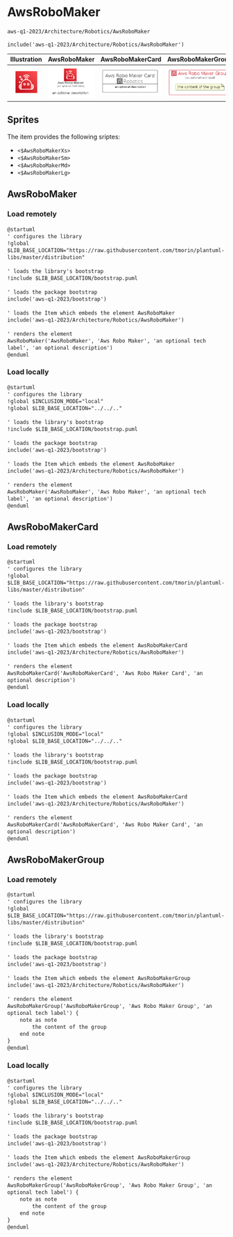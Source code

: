 # AwsRoboMaker


```text
aws-q1-2023/Architecture/Robotics/AwsRoboMaker
```

```text
include('aws-q1-2023/Architecture/Robotics/AwsRoboMaker')
```



| Illustration | AwsRoboMaker | AwsRoboMakerCard | AwsRoboMakerGroup |
| :---: | :---: | :---: | :---: |
| ![illustration for Illustration](../../../aws-q1-2023/Architecture/Robotics/AwsRoboMaker.png) | ![illustration for AwsRoboMaker](../../../aws-q1-2023/Architecture/Robotics/AwsRoboMaker.Local.png) | ![illustration for AwsRoboMakerCard](../../../aws-q1-2023/Architecture/Robotics/AwsRoboMakerCard.Local.png) | ![illustration for AwsRoboMakerGroup](../../../aws-q1-2023/Architecture/Robotics/AwsRoboMakerGroup.Local.png) |



## Sprites
The item provides the following sriptes:

- `<$AwsRoboMakerXs>`
- `<$AwsRoboMakerSm>`
- `<$AwsRoboMakerMd>`
- `<$AwsRoboMakerLg>`





## AwsRoboMaker

### Load remotely
```plantuml
@startuml
' configures the library
!global $LIB_BASE_LOCATION="https://raw.githubusercontent.com/tmorin/plantuml-libs/master/distribution"

' loads the library's bootstrap
!include $LIB_BASE_LOCATION/bootstrap.puml

' loads the package bootstrap
include('aws-q1-2023/bootstrap')

' loads the Item which embeds the element AwsRoboMaker
include('aws-q1-2023/Architecture/Robotics/AwsRoboMaker')

' renders the element
AwsRoboMaker('AwsRoboMaker', 'Aws Robo Maker', 'an optional tech label', 'an optional description')
@enduml
```

### Load locally
```plantuml
@startuml
' configures the library
!global $INCLUSION_MODE="local"
!global $LIB_BASE_LOCATION="../../.."

' loads the library's bootstrap
!include $LIB_BASE_LOCATION/bootstrap.puml

' loads the package bootstrap
include('aws-q1-2023/bootstrap')

' loads the Item which embeds the element AwsRoboMaker
include('aws-q1-2023/Architecture/Robotics/AwsRoboMaker')

' renders the element
AwsRoboMaker('AwsRoboMaker', 'Aws Robo Maker', 'an optional tech label', 'an optional description')
@enduml
```

## AwsRoboMakerCard

### Load remotely
```plantuml
@startuml
' configures the library
!global $LIB_BASE_LOCATION="https://raw.githubusercontent.com/tmorin/plantuml-libs/master/distribution"

' loads the library's bootstrap
!include $LIB_BASE_LOCATION/bootstrap.puml

' loads the package bootstrap
include('aws-q1-2023/bootstrap')

' loads the Item which embeds the element AwsRoboMakerCard
include('aws-q1-2023/Architecture/Robotics/AwsRoboMaker')

' renders the element
AwsRoboMakerCard('AwsRoboMakerCard', 'Aws Robo Maker Card', 'an optional description')
@enduml
```

### Load locally
```plantuml
@startuml
' configures the library
!global $INCLUSION_MODE="local"
!global $LIB_BASE_LOCATION="../../.."

' loads the library's bootstrap
!include $LIB_BASE_LOCATION/bootstrap.puml

' loads the package bootstrap
include('aws-q1-2023/bootstrap')

' loads the Item which embeds the element AwsRoboMakerCard
include('aws-q1-2023/Architecture/Robotics/AwsRoboMaker')

' renders the element
AwsRoboMakerCard('AwsRoboMakerCard', 'Aws Robo Maker Card', 'an optional description')
@enduml
```

## AwsRoboMakerGroup

### Load remotely
```plantuml
@startuml
' configures the library
!global $LIB_BASE_LOCATION="https://raw.githubusercontent.com/tmorin/plantuml-libs/master/distribution"

' loads the library's bootstrap
!include $LIB_BASE_LOCATION/bootstrap.puml

' loads the package bootstrap
include('aws-q1-2023/bootstrap')

' loads the Item which embeds the element AwsRoboMakerGroup
include('aws-q1-2023/Architecture/Robotics/AwsRoboMaker')

' renders the element
AwsRoboMakerGroup('AwsRoboMakerGroup', 'Aws Robo Maker Group', 'an optional tech label') {
    note as note
        the content of the group
    end note
}
@enduml
```

### Load locally
```plantuml
@startuml
' configures the library
!global $INCLUSION_MODE="local"
!global $LIB_BASE_LOCATION="../../.."

' loads the library's bootstrap
!include $LIB_BASE_LOCATION/bootstrap.puml

' loads the package bootstrap
include('aws-q1-2023/bootstrap')

' loads the Item which embeds the element AwsRoboMakerGroup
include('aws-q1-2023/Architecture/Robotics/AwsRoboMaker')

' renders the element
AwsRoboMakerGroup('AwsRoboMakerGroup', 'Aws Robo Maker Group', 'an optional tech label') {
    note as note
        the content of the group
    end note
}
@enduml
```

